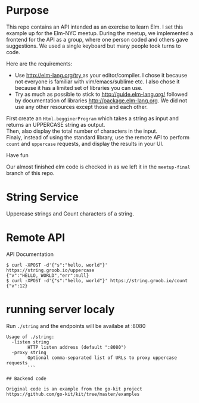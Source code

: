 # Purpose
This repo contains an API intended as an exercise to learn Elm. I set this example up for the Elm-NYC meetup. 
During the meetup, we implemented a frontend for the API as a group, where one person coded and others gave suggestions. 
We used a single keyboard but many people took turns to code.

Here are the requirements:
* Use [http://elm-lang.org/try ](http://elm-lang.org/try) as your editor/compiler. I chose it because not everyone is familiar with vim/emacs/sublime etc. I also chose it because it has a limited set of libraries you can use.
* Try as much as possible to stick to http://guide.elm-lang.org/ followed by documentation of libraries http://package.elm-lang.org. We did not use any other resources except those and each other.

First create an `Html.begginerProgram` which takes a string as input and returns an UPPERCASE string as output.  
Then, also display the total number of characters in the input.  
Finaly, instead of using the standard library, use the remote API to perform `count` and `uppercase` requests, and display the results in your UI.  

Have fun  

Our almost finished elm code is checked in as we left it in the `meetup-final` branch of this repo.  

# String Service
Uppercase strings and Count characters of a string.

# Remote API
API Documentation
```
$ curl -XPOST -d'{"s":"hello, world"}' https://string.groob.io/uppercase
{"v":"HELLO, WORLD","err":null}
$ curl -XPOST -d'{"s":"hello, world"}' https://string.groob.io/count
{"v":12}
```

# running server localy

Run `./string` and the endpoints will be availabe at :8080
```
Usage of ./string:
  -listen string
        HTTP listen address (default ":8080")
  -proxy string
        Optional comma-separated list of URLs to proxy uppercase requests
        ```

## Backend code

Original code is an example from the go-kit project
https://github.com/go-kit/kit/tree/master/examples
